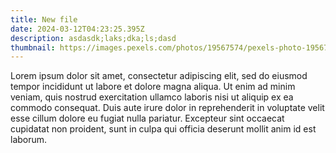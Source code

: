 ```yaml
---
title: New file
date: 2024-03-12T04:23:25.395Z
description: asdasdk;laks;dka;ls;dasd
thumbnail: https://images.pexels.com/photos/19567574/pexels-photo-19567574/free-photo-of-man-and-woman-near-pond-together.jpeg?auto=compress&cs=tinysrgb&w=1260&h=750&dpr=1
---
```

Lorem ipsum dolor sit amet, consectetur adipiscing elit, sed do eiusmod tempor incididunt ut labore et dolore magna aliqua. Ut enim ad minim veniam, quis nostrud exercitation ullamco laboris nisi ut aliquip ex ea commodo consequat. Duis aute irure dolor in reprehenderit in voluptate velit esse cillum dolore eu fugiat nulla pariatur. Excepteur sint occaecat cupidatat non proident, sunt in culpa qui officia deserunt mollit anim id est laborum.

